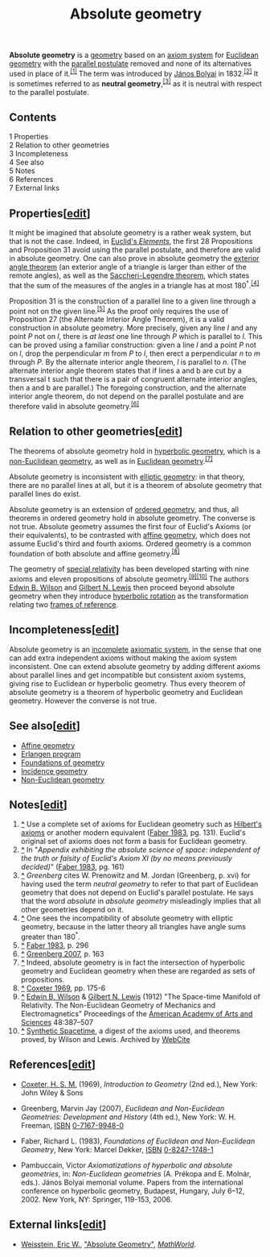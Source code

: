﻿---
lastrevid: 642487239
pageid: 699294
canonicalurl: http://en.wikipedia.org/wiki/Absolute_geometry
title: Absolute geometry
editurl: http://en.wikipedia.org/w/index.php?title=Absolute_geometry&action=edit
length: 6466
contentmodel: wikitext
pagelanguage: en
touched: 2015-02-14T13:05:20Z
ns: 0
fullurl: http://en.wikipedia.org/wiki/Absolute_geometry
---

<p><b>Absolute geometry</b> is a <a href="/wiki/Geometry" title="Geometry">geometry</a> based on an <a href="/wiki/Axiom_system" title="Axiom system" class="mw-redirect">axiom system</a> for <a href="/wiki/Euclidean_geometry" title="Euclidean geometry">Euclidean geometry</a> with the <a href="/wiki/Parallel_postulate" title="Parallel postulate">parallel postulate</a> removed and none of its alternatives used in place of it.<sup id="cite_ref-1" class="reference"><a href="#cite_note-1"><span>[</span>1<span>]</span></a></sup> The term was introduced by <a href="/wiki/J%C3%A1nos_Bolyai" title="János Bolyai">János Bolyai</a> in 1832.<sup id="cite_ref-2" class="reference"><a href="#cite_note-2"><span>[</span>2<span>]</span></a></sup> It is sometimes referred to as <b>neutral geometry</b>,<sup id="cite_ref-3" class="reference"><a href="#cite_note-3"><span>[</span>3<span>]</span></a></sup> as it is neutral with respect to the parallel postulate.
</p>
<div id="toc" class="toc"><div id="toctitle"><h2>Contents</h2></div>
<ul>
<li class="toclevel-1 tocsection-1"><a href="#Properties"><span class="tocnumber">1</span> <span class="toctext">Properties</span></a></li>
<li class="toclevel-1 tocsection-2"><a href="#Relation_to_other_geometries"><span class="tocnumber">2</span> <span class="toctext">Relation to other geometries</span></a></li>
<li class="toclevel-1 tocsection-3"><a href="#Incompleteness"><span class="tocnumber">3</span> <span class="toctext">Incompleteness</span></a></li>
<li class="toclevel-1 tocsection-4"><a href="#See_also"><span class="tocnumber">4</span> <span class="toctext">See also</span></a></li>
<li class="toclevel-1 tocsection-5"><a href="#Notes"><span class="tocnumber">5</span> <span class="toctext">Notes</span></a></li>
<li class="toclevel-1 tocsection-6"><a href="#References"><span class="tocnumber">6</span> <span class="toctext">References</span></a></li>
<li class="toclevel-1 tocsection-7"><a href="#External_links"><span class="tocnumber">7</span> <span class="toctext">External links</span></a></li>
</ul>
</div>

<h2><span class="mw-headline" id="Properties">Properties</span><span class="mw-editsection"><span class="mw-editsection-bracket">[</span><a href="/w/index.php?title=Absolute_geometry&amp;action=edit&amp;section=1" title="Edit section: Properties">edit</a><span class="mw-editsection-bracket">]</span></span></h2>
<p>It might be imagined that absolute geometry is a rather weak system, but that is not the case.  Indeed, in <a href="/wiki/Euclid%27s_Elements" title="Euclid&#39;s Elements">Euclid's <i>Elements</i></a>, the first 28 Propositions and Proposition 31 avoid using the parallel postulate, and therefore are valid in absolute geometry.  One can also prove in absolute geometry the <a href="/wiki/Exterior_angle_theorem" title="Exterior angle theorem">exterior angle theorem</a> (an exterior angle of a triangle is larger than either of the remote angles), as well as the <a href="/wiki/Saccheri-Legendre_theorem" title="Saccheri-Legendre theorem" class="mw-redirect">Saccheri-Legendre theorem</a>, which states that the sum of the measures of the angles in a triangle has at most 180<sup>°</sup>.<sup id="cite_ref-4" class="reference"><a href="#cite_note-4"><span>[</span>4<span>]</span></a></sup>
</p><p>Proposition 31 is the construction of a parallel line to a given line through a point not on the given line.<sup id="cite_ref-5" class="reference"><a href="#cite_note-5"><span>[</span>5<span>]</span></a></sup> As the proof only requires the use of Proposition 27 (the Alternate Interior Angle Theorem), it is a valid construction in absolute geometry. More precisely, given any line <i>l</i> and any point <i>P</i> not on <i>l</i>, there is <i>at least</i> one line through <i>P</i> which is parallel to <i>l</i>. This can be proved using a familiar construction: given a line <i>l</i> and a point <i>P</i> not on <i>l</i>, drop the perpendicular <i>m</i> from <i>P</i> to <i>l</i>, then erect a perpendicular <i>n</i> to <i>m</i> through <i>P</i>.  By the alternate interior angle theorem, <i>l</i> is parallel to <i>n</i>.  (The alternate interior angle theorem states that if lines a and b are cut by a transversal t such that there is a pair of congruent alternate interior angles, then a and b are parallel.)  The foregoing construction, and the alternate interior angle theorem, do not depend on the parallel postulate and are therefore valid in absolute geometry.<sup id="cite_ref-6" class="reference"><a href="#cite_note-6"><span>[</span>6<span>]</span></a></sup>
</p>
<h2><span class="mw-headline" id="Relation_to_other_geometries">Relation to other geometries</span><span class="mw-editsection"><span class="mw-editsection-bracket">[</span><a href="/w/index.php?title=Absolute_geometry&amp;action=edit&amp;section=2" title="Edit section: Relation to other geometries">edit</a><span class="mw-editsection-bracket">]</span></span></h2>
<p>The theorems of absolute geometry hold in <a href="/wiki/Hyperbolic_geometry" title="Hyperbolic geometry">hyperbolic geometry</a>, which is a <a href="/wiki/Non-Euclidean_geometry" title="Non-Euclidean geometry">non-Euclidean geometry</a>, as well as in <a href="/wiki/Euclidean_geometry" title="Euclidean geometry">Euclidean geometry</a>.<sup id="cite_ref-7" class="reference"><a href="#cite_note-7"><span>[</span>7<span>]</span></a></sup>
</p><p>Absolute geometry is inconsistent with <a href="/wiki/Elliptic_geometry" title="Elliptic geometry">elliptic geometry</a>: in that theory, there are no parallel lines at all, but it is a theorem of absolute geometry that parallel lines do exist.
</p><p>Absolute geometry is an extension of <a href="/wiki/Ordered_geometry" title="Ordered geometry">ordered geometry</a>, and thus, all theorems in ordered geometry hold in absolute geometry. The converse is not true. Absolute geometry assumes the first four of Euclid's Axioms (or their equivalents), to be contrasted with <a href="/wiki/Affine_geometry" title="Affine geometry">affine geometry</a>, which does not assume Euclid's third and fourth axioms. Ordered geometry is a common foundation of both absolute and affine geometry.<sup id="cite_ref-8" class="reference"><a href="#cite_note-8"><span>[</span>8<span>]</span></a></sup>
</p><p>The geometry of <a href="/wiki/Special_relativity" title="Special relativity">special relativity</a> has been developed starting with nine axioms and eleven propositions of absolute geometry.<sup id="cite_ref-9" class="reference"><a href="#cite_note-9"><span>[</span>9<span>]</span></a></sup><sup id="cite_ref-10" class="reference"><a href="#cite_note-10"><span>[</span>10<span>]</span></a></sup> The authors <a href="/wiki/Edwin_B._Wilson" title="Edwin B. Wilson" class="mw-redirect">Edwin B. Wilson</a> and <a href="/wiki/Gilbert_N._Lewis" title="Gilbert N. Lewis">Gilbert N. Lewis</a> then proceed beyond absolute geometry when they introduce <a href="/wiki/Hyperbolic_rotation" title="Hyperbolic rotation" class="mw-redirect">hyperbolic rotation</a> as the transformation relating two <a href="/wiki/Frames_of_reference" title="Frames of reference" class="mw-redirect">frames of reference</a>.
</p>
<h2><span class="mw-headline" id="Incompleteness">Incompleteness</span><span class="mw-editsection"><span class="mw-editsection-bracket">[</span><a href="/w/index.php?title=Absolute_geometry&amp;action=edit&amp;section=3" title="Edit section: Incompleteness">edit</a><span class="mw-editsection-bracket">]</span></span></h2>
<p>Absolute geometry is an <a href="/wiki/Completeness_(logic)" title="Completeness (logic)">incomplete</a> <a href="/wiki/Axiomatic_system" title="Axiomatic system">axiomatic system</a>, in the sense that one can add extra independent axioms without making the axiom system inconsistent.  One can extend absolute geometry by adding different axioms about parallel lines and get incompatible but consistent axiom systems, giving rise to Euclidean or hyperbolic geometry.  Thus every theorem of absolute geometry is a theorem of hyperbolic geometry and Euclidean geometry.  However the converse is not true.
</p>
<h2><span class="mw-headline" id="See_also">See also</span><span class="mw-editsection"><span class="mw-editsection-bracket">[</span><a href="/w/index.php?title=Absolute_geometry&amp;action=edit&amp;section=4" title="Edit section: See also">edit</a><span class="mw-editsection-bracket">]</span></span></h2>
<ul><li> <a href="/wiki/Affine_geometry" title="Affine geometry">Affine geometry</a></li>
<li> <a href="/wiki/Erlangen_program" title="Erlangen program">Erlangen program</a></li>
<li> <a href="/wiki/Foundations_of_geometry" title="Foundations of geometry">Foundations of geometry</a></li>
<li> <a href="/wiki/Incidence_geometry" title="Incidence geometry">Incidence geometry</a></li>
<li> <a href="/wiki/Non-Euclidean_geometry" title="Non-Euclidean geometry">Non-Euclidean geometry</a></li></ul>
<h2><span class="mw-headline" id="Notes">Notes</span><span class="mw-editsection"><span class="mw-editsection-bracket">[</span><a href="/w/index.php?title=Absolute_geometry&amp;action=edit&amp;section=5" title="Edit section: Notes">edit</a><span class="mw-editsection-bracket">]</span></span></h2>
<ol class="references">
<li id="cite_note-1"><span class="mw-cite-backlink"><b><a href="#cite_ref-1">^</a></b></span> <span class="reference-text">Use a complete set of axioms for Euclidean geometry such as <a href="/wiki/Hilbert%27s_axioms" title="Hilbert&#39;s axioms">Hilbert's axioms</a> or another modern equivalent (<a href="#CITEREFFaber1983">Faber 1983</a>, pg. 131). Euclid's original set of axioms does not form a basis for Euclidean geometry.</span>
</li>
<li id="cite_note-2"><span class="mw-cite-backlink"><b><a href="#cite_ref-2">^</a></b></span> <span class="reference-text">In "<i>Appendix exhibiting the absolute science of space: independent of the truth or falsity of Euclid's Axiom XI (by no means previously decided)</i>" (<a href="#CITEREFFaber1983">Faber 1983</a>, pg. 161)</span>
</li>
<li id="cite_note-3"><span class="mw-cite-backlink"><b><a href="#cite_ref-3">^</a></b></span> <span class="reference-text"><cite>Greenberg</cite> cites W. Prenowitz and M. Jordan (Greenberg, p. xvi) for having used the term <i>neutral geometry</i> to refer to that part of Euclidean geometry that does not depend on Euclid's parallel postulate.  He says that the word <i>absolute</i> in <i>absolute geometry</i> misleadingly implies that all other geometries depend on it.</span>
</li>
<li id="cite_note-4"><span class="mw-cite-backlink"><b><a href="#cite_ref-4">^</a></b></span> <span class="reference-text">One sees the incompatibility of absolute geometry with elliptic geometry, because in the latter theory all triangles have angle sums greater than 180<sup>&#176;</sup>.</span>
</li>
<li id="cite_note-5"><span class="mw-cite-backlink"><b><a href="#cite_ref-5">^</a></b></span> <span class="reference-text"><a href="#CITEREFFaber1983">Faber 1983</a>, p. 296</span>
</li>
<li id="cite_note-6"><span class="mw-cite-backlink"><b><a href="#cite_ref-6">^</a></b></span> <span class="reference-text"><a href="#CITEREFGreenberg2007">Greenberg 2007</a>, p. 163</span>
</li>
<li id="cite_note-7"><span class="mw-cite-backlink"><b><a href="#cite_ref-7">^</a></b></span> <span class="reference-text">Indeed, absolute geometry is in fact the intersection of hyperbolic geometry and Euclidean geometry when these are regarded as sets of propositions.</span>
</li>
<li id="cite_note-8"><span class="mw-cite-backlink"><b><a href="#cite_ref-8">^</a></b></span> <span class="reference-text"><a href="#CITEREFCoxeter1969">Coxeter 1969</a>, pp. 175-6</span>
</li>
<li id="cite_note-9"><span class="mw-cite-backlink"><b><a href="#cite_ref-9">^</a></b></span> <span class="reference-text"><a href="/wiki/Edwin_B._Wilson" title="Edwin B. Wilson" class="mw-redirect">Edwin B. Wilson</a> &amp; <a href="/wiki/Gilbert_N._Lewis" title="Gilbert N. Lewis">Gilbert N. Lewis</a> (1912) "The Space-time Manifold of Relativity. The Non-Euclidean Geometry of Mechanics and Electromagnetics" Proceedings of the <a href="/wiki/American_Academy_of_Arts_and_Sciences" title="American Academy of Arts and Sciences">American Academy of Arts and Sciences</a> 48:387–507</span>
</li>
<li id="cite_note-10"><span class="mw-cite-backlink"><b><a href="#cite_ref-10">^</a></b></span> <span class="reference-text"><a rel="nofollow" class="external text" href="http://www.webcitation.org/5koAax8ct">Synthetic Spacetime</a>, a digest of the axioms used, and theorems proved, by Wilson and Lewis. Archived by <a href="/wiki/WebCite" title="WebCite">WebCite</a></span>
</li>
</ol>
<h2><span class="mw-headline" id="References">References</span><span class="mw-editsection"><span class="mw-editsection-bracket">[</span><a href="/w/index.php?title=Absolute_geometry&amp;action=edit&amp;section=6" title="Edit section: References">edit</a><span class="mw-editsection-bracket">]</span></span></h2>
<ul><li> <span id="CITEREFCoxeter1969" class="citation"><a href="/wiki/Harold_Scott_MacDonald_Coxeter" title="Harold Scott MacDonald Coxeter">Coxeter, H. S. M.</a> (1969), <i>Introduction to Geometry</i> (2nd ed.), New York: John Wiley &amp; Sons</span><span title="ctx_ver=Z39.88-2004&amp;rfr_id=info%3Asid%2Fen.wikipedia.org%3AAbsolute+geometry&amp;rft.au=Coxeter%2C+H.+S.+M.&amp;rft.aufirst=H.+S.+M.&amp;rft.aulast=Coxeter&amp;rft.btitle=Introduction+to+Geometry&amp;rft.date=1969&amp;rft.edition=2nd&amp;rft.genre=book&amp;rft.place=New+York&amp;rft.pub=John+Wiley+%26+Sons&amp;rft_val_fmt=info%3Aofi%2Ffmt%3Akev%3Amtx%3Abook" class="Z3988"><span style="display:none;">&#160;</span></span></li></ul>
<ul><li> <span id="CITEREFGreenberg2007" class="citation">Greenberg, Marvin Jay (2007), <i>Euclidean and Non-Euclidean Geometries: Development and History</i> (4th ed.), New York: W. H. Freeman, <a href="/wiki/International_Standard_Book_Number" title="International Standard Book Number">ISBN</a>&#160;<a href="/wiki/Special:BookSources/0-7167-9948-0" title="Special:BookSources/0-7167-9948-0">0-7167-9948-0</a></span><span title="ctx_ver=Z39.88-2004&amp;rfr_id=info%3Asid%2Fen.wikipedia.org%3AAbsolute+geometry&amp;rft.aufirst=Marvin+Jay&amp;rft.au=Greenberg%2C+Marvin+Jay&amp;rft.aulast=Greenberg&amp;rft.btitle=Euclidean+and+Non-Euclidean+Geometries%3A+Development+and+History&amp;rft.date=2007&amp;rft.edition=4th&amp;rft.genre=book&amp;rft.isbn=0-7167-9948-0&amp;rft.place=New+York&amp;rft.pub=W.+H.+Freeman&amp;rft_val_fmt=info%3Aofi%2Ffmt%3Akev%3Amtx%3Abook" class="Z3988"><span style="display:none;">&#160;</span></span></li></ul>
<ul><li> <span id="CITEREFFaber1983" class="citation">Faber, Richard L. (1983), <i>Foundations of Euclidean and Non-Euclidean Geometry</i>, New York: Marcel Dekker, <a href="/wiki/International_Standard_Book_Number" title="International Standard Book Number">ISBN</a>&#160;<a href="/wiki/Special:BookSources/0-8247-1748-1" title="Special:BookSources/0-8247-1748-1">0-8247-1748-1</a></span><span title="ctx_ver=Z39.88-2004&amp;rfr_id=info%3Asid%2Fen.wikipedia.org%3AAbsolute+geometry&amp;rft.au=Faber%2C+Richard+L.&amp;rft.aufirst=Richard+L.&amp;rft.aulast=Faber&amp;rft.btitle=Foundations+of+Euclidean+and+Non-Euclidean+Geometry&amp;rft.date=1983&amp;rft.genre=book&amp;rft.isbn=0-8247-1748-1&amp;rft.place=New+York&amp;rft.pub=Marcel+Dekker&amp;rft_val_fmt=info%3Aofi%2Ffmt%3Akev%3Amtx%3Abook" class="Z3988"><span style="display:none;">&#160;</span></span></li></ul>
<ul><li> Pambuccain, Victor <i>Axiomatizations of hyperbolic and absolute geometries</i>, in: <i>Non-Euclidean geometries</i> (A. Prékopa and E. Molnár, eds.). János Bolyai memorial volume. Papers from the international conference on hyperbolic geometry, Budapest, Hungary, July 6–12, 2002. New York, NY: Springer, 119-153, 2006.</li></ul>
<h2><span class="mw-headline" id="External_links">External links</span><span class="mw-editsection"><span class="mw-editsection-bracket">[</span><a href="/w/index.php?title=Absolute_geometry&amp;action=edit&amp;section=7" title="Edit section: External links">edit</a><span class="mw-editsection-bracket">]</span></span></h2>
<ul><li> <span class="citation mathworld" id="Reference-Mathworld-Absolute_Geometry"><a href="/wiki/Eric_W._Weisstein" title="Eric W. Weisstein">Weisstein, Eric W.</a>, <a rel="nofollow" class="external text" href="http://mathworld.wolfram.com/AbsoluteGeometry.html">"Absolute Geometry"</a>, <i><a href="/wiki/MathWorld" title="MathWorld">MathWorld</a></i>.</span></li></ul>
